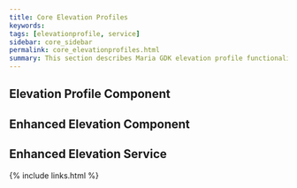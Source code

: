 ```yaml
---
title: Core Elevation Profiles
keywords: 
tags: [elevationprofile, service]
sidebar: core_sidebar
permalink: core_elevationprofiles.html
summary: This section describes Maria GDK elevation profile functionality. 
---
```


## Elevation Profile Component

## Enhanced Elevation Component

## Enhanced Elevation Service



{% include links.html %}